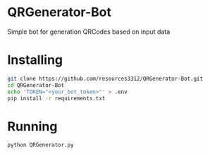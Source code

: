 # QRGenerator-Bot
Simple bot for generation QRCodes based on input data

# Installing
```bash
git clone https://github.com/resources3312/QRGenerator-Bot.git
cd QRGenerator-Bot
echo 'TOKEN="<your_bot_token>"' > .env
pip install -r requirements.txt
```

# Running
```bash
python QRGenerator.py
```
